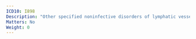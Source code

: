 ```yaml
---
ICD10: I898
Description: "Other specified noninfective disorders of lymphatic vessels and lymph nodes"
Matters: No
Weight: 0
---
```

